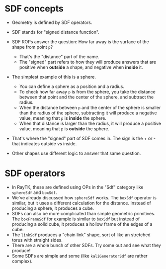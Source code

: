 # SDF concepts

- Geometry is defined by SDF operators.
- SDF stands for "signed distance function".
- SDF ROPs answer the question: How far away is the surface of the shape from point `p`?
    - That's the "distance" part of the name.
    - The "signed" part refers to how they will produce answers that are positive when **outside** a shape, and negative when **inside** it.

- The simplest example of this is a sphere.
    - You can define a sphere as a position and a radius.
    - To check how far away `p` is from the sphere, you take the distance between that point and the center of the sphere, and subtract the radius.
    - When the distance between `p` and the center of the sphere is smaller than the radius of the sphere, subtracting it will produce a negative value, meaning that `p` is **inside** the sphere.
    - When that distance is larger than the radius, it will produce a positive value, meaning that `p` is **outside** the sphere.
- That's where the "signed" part of SDF comes in. The sign is the + or - that indicates outside vs inside.
- Other shapes use different logic to answer that same question.

# SDF operators

- In RayTK, these are defined using OPs in the "Sdf" category like `sphereSdf` and `boxSdf`.
- We've already discussed how `sphereSdf` works. The `boxSdf` operator is similar, but it uses a different calculation for the distance. Instead of producing a sphere, it produces a cube.
- SDFs can also be more complicated than simple geometric primitives. The `boxFrameSdf` for example is similar to `boxSdf` but instead of producing a solid cube, it produces a hollow frame of the edges of a cube.
- The `linkSdf` produces a "chain link" shape, sort of like an stretched torus with straight sides.
- There are a whole bunch of other SDFs. Try some out and see what they produce!
- Some SDFs are simple and some (like `kaliGeneratorSdf` are rather complex).
